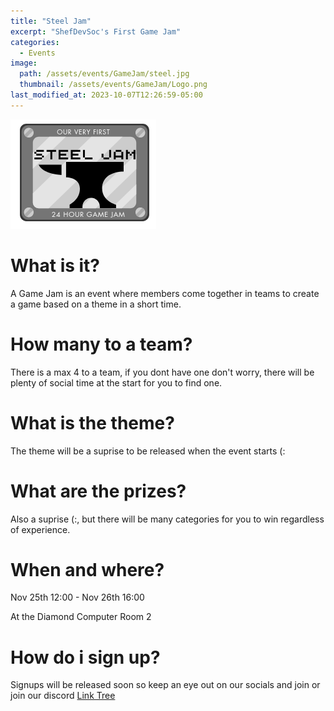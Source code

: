 ```yaml
---
title: "Steel Jam"
excerpt: "ShefDevSoc's First Game Jam"
categories:
  - Events
image: 
  path: /assets/events/GameJam/steel.jpg
  thumbnail: /assets/events/GameJam/Logo.png
last_modified_at: 2023-10-07T12:26:59-05:00
---
```


![Logo](/assets/events/GameJam/Logo.png)

# What is it?
A Game Jam is an event where members come together in teams to create a game based on a theme in a short time.

# How many to a team?
There is a max 4 to a team, if you dont have one don't worry, there will be plenty of social time at the start for you to find one. 

# What is the theme?
The theme will be a suprise to be released when the event starts (:

# What are the prizes?
Also a suprise (:, but there will be many categories for you to win regardless of experience.

# When and where?
Nov 25th 12:00 - Nov 26th 16:00

At the Diamond Computer Room 2

# How do i sign up?
Signups will be released soon so keep an eye out on our socials and join or join our discord
[Link Tree](https://shefgamedevsoc.github.io/tree)